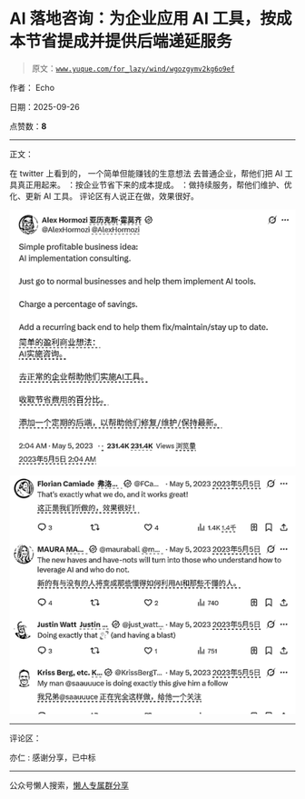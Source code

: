 # AI 落地咨询：为企业应用 AI 工具，按成本节省提成并提供后端递延服务

> 原文：[`www.yuque.com/for_lazy/wind/wgozgymv2kg6o9ef`](https://www.yuque.com/for_lazy/wind/wgozgymv2kg6o9ef)

作者： Echo

日期：2025-09-26

点赞数：**8**

* * *

正文：

在 twitter 上看到的， 一个简单但能赚钱的生意想法 去普通企业，帮他们把 AI 工具真正用起来。 ：按企业节省下来的成本提成。
：做持续服务，帮他们维护、优化、更新 AI 工具。 评论区有人说正在做，效果很好。

![](img/8d7ad08503c6326abbbf676bf386bce5.png "None")

![](img/bfcfbab52fc32491fb1be8cdb8353e7b.png "None")

* * *

评论区：

亦仁 : 感谢分享，已中标

* * *

公众号懒人搜索，[懒人专属群分享](https://lazybook.fun/#/blog/group)